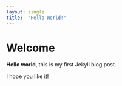 ```yaml
---
layout: single
title:  "Hello World!"
---
```


# Welcome

**Hello world**, this is my first Jekyll blog post.

I hope you like it!
